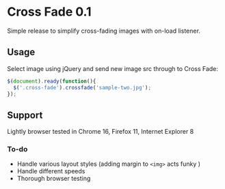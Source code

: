 # Cross Fade 0.1
Simple release to simplify cross-fading images with on-load listener.

## Usage

Select image using jQuery and send new image src through to Cross Fade:

```javascript
$(document).ready(function(){
  $('.cross-fade').crossfade('sample-two.jpg');  
});
```

## Support

Lightly browser tested in Chrome 16, Firefox 11, Internet Explorer 8

### To-do
* Handle various layout styles (adding margin to `<img>` acts funky )
* Handle different speeds
* Thorough browser testing